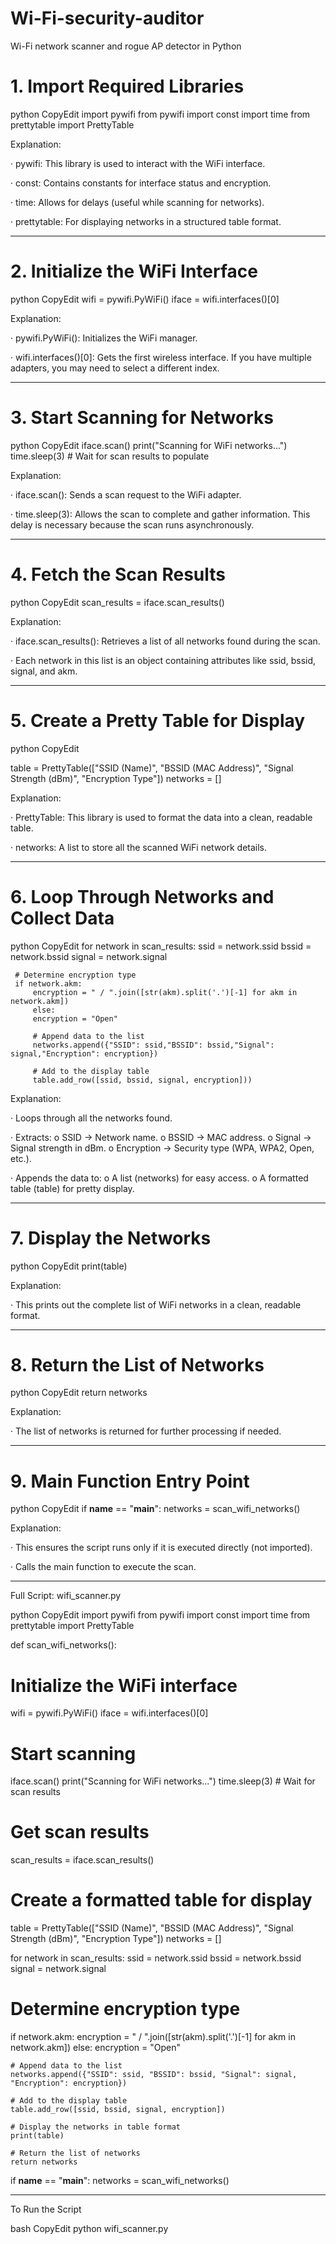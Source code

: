 # Wi-Fi-security-auditor
Wi-Fi network scanner and rogue AP detector in Python

# 1. Import Required Libraries

python
CopyEdit
import pywifi
from pywifi import const
import time
from prettytable import PrettyTable

Explanation:

· pywifi: This library is used to interact with the WiFi interface.

· const: Contains constants for interface status and encryption.

· time: Allows for delays (useful while scanning for networks).

· prettytable: For displaying networks in a structured table format.

---

# 2. Initialize the WiFi Interface

python
CopyEdit
wifi = pywifi.PyWiFi()
iface = wifi.interfaces()[0]

Explanation:

· pywifi.PyWiFi(): Initializes the WiFi manager.

· wifi.interfaces()[0]: Gets the first wireless interface. If you have multiple adapters, you may need to select a different index.

---

# 3. Start Scanning for Networks

python
CopyEdit
iface.scan()
print("Scanning for WiFi networks...")
time.sleep(3) # Wait for scan results to populate

Explanation:

· iface.scan(): Sends a scan request to the WiFi adapter.

· time.sleep(3): Allows the scan to complete and gather information. This delay is necessary because the scan runs asynchronously.

---

# 4. Fetch the Scan Results

python
CopyEdit
scan_results = iface.scan_results()

Explanation:

· iface.scan_results(): Retrieves a list of all networks found during the scan.

· Each network in this list is an object containing attributes like ssid, bssid, signal, and akm.

---

# 5. Create a Pretty Table for Display

python
CopyEdit

table = PrettyTable(["SSID (Name)", "BSSID (MAC Address)", "Signal Strength (dBm)", "Encryption Type"])
networks = []

Explanation:

· PrettyTable: This library is used to format the data into a clean, readable table.

· networks: A list to store all the scanned WiFi network details.

---

# 6. Loop Through Networks and Collect Data

python
CopyEdit
for network in scan_results:
     ssid = network.ssid
     bssid = network.bssid
     signal = network.signal
     
     # Determine encryption type
     if network.akm:
         encryption = " / ".join([str(akm).split('.')[-1] for akm in network.akm])
         else:
         encryption = "Open"
         
         # Append data to the list
         networks.append({"SSID": ssid,"BSSID": bssid,"Signal": signal,"Encryption": encryption})
         
         # Add to the display table
         table.add_row([ssid, bssid, signal, encryption]))

Explanation:

· Loops through all the networks found.

· Extracts:
    o SSID → Network name.
    o BSSID → MAC address.
    o Signal → Signal strength in dBm.
    o Encryption → Security type (WPA, WPA2, Open, etc.).

· Appends the data to:
    o A list (networks) for easy access.
    o A formatted table (table) for pretty display.

---

# 7. Display the Networks

python
CopyEdit
  print(table)

Explanation:

· This prints out the complete list of WiFi networks in a clean, readable format.

---

# 8. Return the List of Networks

python
CopyEdit
  return networks

Explanation:

· The list of networks is returned for further processing if needed.

---

# 9. Main Function Entry Point

python
CopyEdit
if __name__ == "__main__":
    networks = scan_wifi_networks()

Explanation:

· This ensures the script runs only if it is executed directly (not imported).

· Calls the main function to execute the scan.

---

Full Script: wifi_scanner.py

python
CopyEdit
import pywifi
from pywifi import const
import time
from prettytable import PrettyTable

def scan_wifi_networks():
   # Initialize the WiFi interface
   wifi = pywifi.PyWiFi()
   iface = wifi.interfaces()[0]
   
   # Start scanning
   iface.scan()
   print("Scanning for WiFi networks...")
   time.sleep(3) # Wait for scan results
   
   # Get scan results
   scan_results = iface.scan_results()
   
   # Create a formatted table for display
   table = PrettyTable(["SSID (Name)", "BSSID (MAC Address)", "Signal Strength (dBm)", "Encryption Type"])
   networks = []
   
   for network in scan_results:
   ssid = network.ssid
   bssid = network.bssid
   signal = network.signal
   
   # Determine encryption type
   if network.akm:
   encryption = " / ".join([str(akm).split('.')[-1] for akm in network.akm])
   else:
      encryption = "Open"
    
    # Append data to the list
    networks.append({"SSID": ssid, "BSSID": bssid, "Signal": signal, "Encryption": encryption})
    
    # Add to the display table
    table.add_row([ssid, bssid, signal, encryption])
    
    # Display the networks in table format
    print(table)
    
    # Return the list of networks
    return networks

if __name__ == "__main__":
   networks = scan_wifi_networks()

---

To Run the Script

bash
CopyEdit
python wifi_scanner.py
